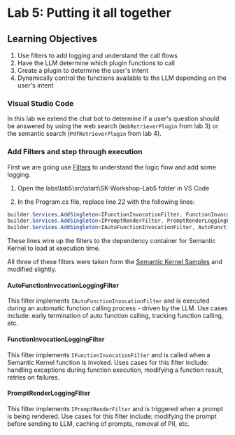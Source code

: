 # Lab 5: Putting it all together

## Learning Objectives

1. Use filters to add logging and understand the call flows
2. Have the LLM determine which plugin functions to call
3. Create a plugin to determine the user's intent
4. Dynamically control the functions available to the LLM depending on the user's intent

### Visual Studio Code

In this lab we extend the chat bot to determine if a user's question should be answered by using the web search (`WebRetrieverPlugin` from lab 3) or the semantic search (`PdfRetrieverPlugin` from lab 4). 

### Add Filters and step through execution
First we are going use [Filters](https://learn.microsoft.com/en-us/semantic-kernel/concepts/enterprise-readiness/filters?pivots=programming-language-csharp) to understand the logic flow and add some logging.

1. Open the labs\lab5\src\start\SK-Workshop-Lab5 folder in VS Code

2. In the Program.cs file, replace line 22 with the following lines:

```C#
builder.Services.AddSingleton<IFunctionInvocationFilter, FunctionInvocationLoggingFilter>();
builder.Services.AddSingleton<IPromptRenderFilter, PromptRenderLoggingFilter>();
builder.Services.AddSingleton<IAutoFunctionInvocationFilter, AutoFunctionInvocationLoggingFilter>();
```

These lines wire up the filters to the dependency container for Semantic Kernel to load at execution time.

All three of these filters were taken form the [Semantic Kernel Samples](https://github.com/microsoft/semantic-kernel/blob/main/dotnet/samples/Concepts/Filtering/TelemetryWithFilters.cs) and modified slightly.

#### AutoFunctionInvocationLoggingFilter
This filter implements `IAutoFunctionInvocationFilter` and is executed during an automatic function calling process - driven by the LLM. Use cases include: early termination of auto function calling, tracking function calling, etc. 

#### FunctionInvocationLoggingFilter
This filter implements `IFunctionInvocationFilter` and is called when a Semantic Kernel function is invoked. Uses cases for this filter include: handling exceptions during function execution, modifying a function result, retries on failures.

#### PromptRenderLoggingFilter
This filter implements `IPromptRenderFilter` and is triggered when a prompt is being rendered. Use cases for this filter include: modifying the prompt before sending to LLM, caching of prompts, removal of PII, etc.

